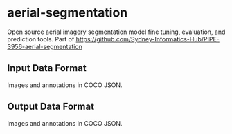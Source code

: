# aerial-segmentation
Open source aerial imagery segmentation model fine tuning, evaluation, and prediction tools. Part of https://github.com/Sydney-Informatics-Hub/PIPE-3956-aerial-segmentation


## Input Data Format

Images and annotations in COCO JSON.

## Output Data Format

Images and annotations in COCO JSON.
